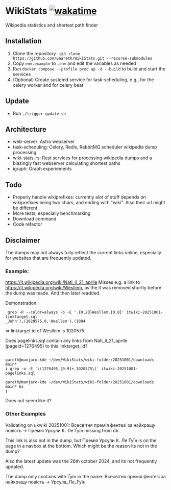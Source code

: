 # WikiStats [![wakatime](https://wakatime.com/badge/user/58cbdf08-bbb1-4720-96b5-3e6c96e7f148/project/fe252dde-c610-43d7-ab13-cda697080d5a.svg)](https://wakatime.com/badge/user/58cbdf08-bbb1-4720-96b5-3e6c96e7f148/project/fe252dde-c610-43d7-ab13-cda697080d5a)
Wikipedia statistics and shortest path finder


## Installation
1. Clone the repository
` git clone https://github.com/Gaareth/WikiStats.git --recurse-submodules`
2. Copy `env.example` to `.env` and edit the variables as needed
3. Run `docker compose --profile prod up -d --build` to build and start the services
4. (Optional) Create systemd service for task-scheduling, e.g., for the celery worker and for celery beat

## Update
- Run `./trigger-update.sh`


## Architecture

- web-server: Astro webserver
- task-scheduling: Celery, Redis, RabbitMQ scheduler wikipedia dump processing
- wiki-stats-rs: Rust services for processing wikipedia dumps and a blazingly fast webserver calculating shortest paths 
- igraph: Graph experiements

## Todo
- Properly handle wikiprefixes: currently alot of stuff depends on wikiprefixes being two chars, and ending with "wiki". Also their url might be different
- More tests, especially benchmarking
- Download command
- Code refactor

## Disclaimer

The dumps may not always fully reflect the current links online, especially for websites that are frequently updated. 
### Example: 
https://it.wikipedia.org/wiki/Nati_il_21_aprile
Misses e.g. a link to https://it.wikipedia.org/wiki/Wesllem, as the it was removed shortly before the dump was made. And then later readded. 

Demonstration:
```
 grep -R --color=always -o -E '.{0,20}Wesllem.{0,8}' itwiki-20251001-linktarget.sql
_John'),(1020575,0,'Wesllem'),(1094
```

=> linktarget id of Wesllem is 1020575.

Does pagelinks.sql contain any links from Nati_il_21_aprile (pageid=1276495) to this linktarget_id?

```

gareth@manjaro-kde ~/dev/WikiStats/wiki-folder/20251001/downloads main*
❯ grep -o -E '\(1276495,[0-9]+,1020575\)' itwiki-20251001-pagelinks.sql

gareth@manjaro-kde ~/dev/WikiStats/wiki-folder/20251001/downloads main* 6s
❯ 
```

Does not seem like it?

### Other Examples
Validating on ukwiki 20251001:
Всесвітня премія фентезі за найкращу повість -> Премія Урсули К. Ле Ґуїн missing from db

This link is also not in the dump, but Премія Урсули К. Ле Ґуїн is on the page in a navbox at the bottom. Which might be the reason its not in the dump?

Also the latest update was the 26th october 2024, and its not frequently updated.

The dump only contains with Ґуїн in the name:
Всесвітня премія фентезі за найкращу повість -> Урсула_Ле_Ґуїн

